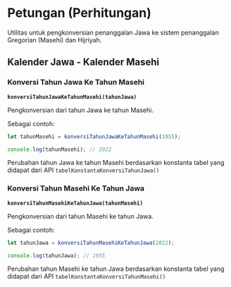 # Petungan (Perhitungan)

Utilitas untuk pengkonversian penanggalan Jawa ke sistem penanggalan Gregorian (Masehi) dan Hijriyah.

## Kalender Jawa - Kalender Masehi

### Konversi Tahun Jawa Ke Tahun Masehi

**`konversiTahunJawaKeTahunMasehi(tahunJawa)`**

Pengkonversian dari tahun Jawa ke tahun Masehi.

Sebagai contoh:

```javascript
let tahunMasehi = konversiTahunJawaKeTahunMasehi(1955);

console.log(tahunMasehi); // 2022
```

Perubahan tahun Jawa ke tahun Masehi berdasarkan konstanta tabel yang didapat dari API `tabelKonstantaKonversiTahunJawa()`

### Konversi Tahun Masehi Ke Tahun Jawa

**`konversiTahunMasehiKeTahunJawa(tahunMasehi)`**

Pengkonversian dari tahun Masehi ke tahun Jawa.

Sebagai contoh:

```javascript
let tahunJawa = konversiTahunMasehiKeTahunJawa(2022);

console.log(tahunJawa); // 1955
```

Perubahan tahun Masehi ke tahun Jawa berdasarkan konstanta tabel yang didapat dari API `tabelKonstantaKonversiTahunMasehi()`
